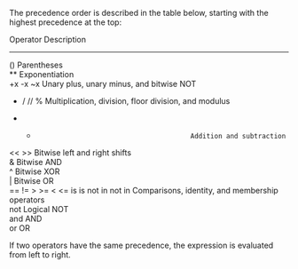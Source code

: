 The precedence order is described in the table below, starting with the highest precedence at the top:

Operator 	                                    Description
--------										-----------
() 	                                            Parentheses 	
** 	                                            Exponentiation 	
+x  -x  ~x 	                                    Unary plus, unary minus, and bitwise NOT 	
*  /  //  % 	                                Multiplication, division, floor division, and modulus 	
+  - 	                                        Addition and subtraction 	
<<  >> 	                                        Bitwise left and right shifts 	
& 	                                            Bitwise AND 	
^ 	                                            Bitwise XOR 	
| 	                                            Bitwise OR 	
==  !=  >  >=  <  <=  is  is not  in  not in  	Comparisons, identity, and membership operators 	
not 	                                        Logical NOT 	
and 	                                        AND 	
or 	                                            OR

If two operators have the same precedence, the expression is evaluated from left to right.